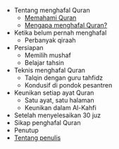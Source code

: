- Tentang menghafal Quran
  - [Memahami Quran](memahami-quran.md)
  - [Mengapa menghafal Quran?](mengapa-menghafal-quran.md)
- Ketika belum pernah menghafal 
  - Perbanyak qiraah
- Persiapan
  - Memilih mushaf
  - Belajar tahsin
- Teknis menghafal Quran 
  - Talqin dengan guru tahfidz
  - Kondusif di pondok pesantren
- Keunikan setiap ayat Quran
  - Satu ayat, satu halaman
  - Keunikan dalam Al-Kahfi
- Setelah menyelesaikan 30 juz
- Sikap penghafal Quran
- Penutup
- [Tentang penulis](tentang-penulis.md)
